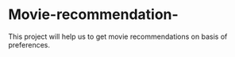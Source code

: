 # Movie-recommendation-
This project will help us to get movie recommendations on basis of preferences.
